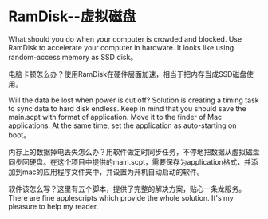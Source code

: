 # RamDisk--虚拟磁盘

What should you do when your computer is crowded and blocked. Use RamDisk to accelerate your computer in hardware. It looks like using  random-access memory as SSD disk。

电脑卡顿怎么办？使用RamDisk在硬件层面加速，相当于把内存当成SSD磁盘使用。 

Will the data be lost when power is cut off? Solution is creating a timing task to sync data to hard disk endless. Keep in mind that you should save the main.scpt with format of application. Move it to the finder of Mac applications. At the same time, set the application as  auto-starting on boot。

内存上的数据掉电丢失怎么办？用软件做定时同步任务，不停地把数据从虚拟磁盘同步回硬盘。在这个项目中提供的main.scpt，需要保存为application格式，并添加到mac的应用程序文件夹中，并设置为开机自动启动的软件。

软件该怎么写？这里有五个脚本，提供了完整的解决方案，贴心一条龙服务。 
There are fine applescripts which provide the whole solution. It's my pleasure to help my reader.

 
